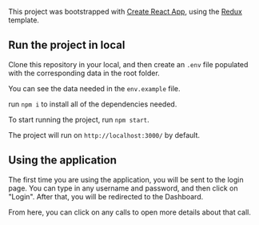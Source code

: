 This project was bootstrapped with [Create React App](https://github.com/facebook/create-react-app), using the [Redux](https://redux.js.org/) template.

## Run the project in local

Clone this repository in your local, and then create an `.env` file populated with the corresponding data in the root folder.

You can see the data needed in the `env.example` file.

run `npm i` to install all of the dependencies needed.

To start running the project, run `npm start`.

The project will run on `http://localhost:3000/` by default.


## Using the application

The first time you are using the application, you will be sent to the login page. You can type in any username and password, and then click on "Login". After that, you will be redirected to the Dashboard.

From here, you can click on any calls to open more details about that call.